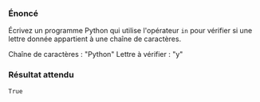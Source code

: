 ### Énoncé

Écrivez un programme Python qui utilise l'opérateur ```in``` pour vérifier si une lettre donnée appartient à une chaîne de caractères.

Chaîne de caractères : "Python"
Lettre à vérifier : "y"

### Résultat attendu 

```True```
